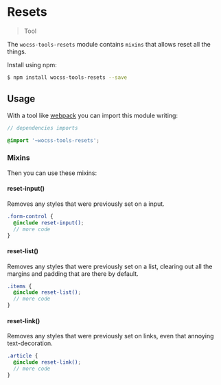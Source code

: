 # Resets

> Tool

The `wocss-tools-resets` module contains `mixins` that allows reset all the things.

Install using npm:

```sh
$ npm install wocss-tools-resets --save
```

## Usage

With a tool like [webpack](https://webpack.github.io/) you can import this module writing:

```scss
// dependencies imports

@import '~wocss-tools-resets';
```

### Mixins

Then you can use these mixins:

#### reset-input()

Removes any styles that were previously set on a input.

```scss
.form-control {
  @include reset-input();
  // more code
}
```

#### reset-list()

Removes any styles that were previously set on a list, clearing out all the margins and padding that are there by default.

```scss
.items {
  @include reset-list();
  // more code
}
```

#### reset-link()

Removes any styles that were previously set on links, even that annoying text-decoration.

```scss
.article {
  @include reset-link();
  // more code
}
```
